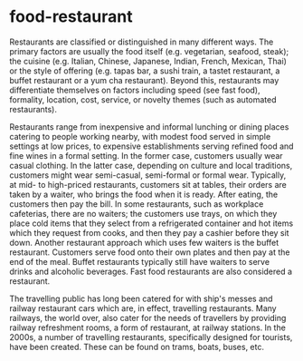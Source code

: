 # food-restaurant
  Restaurants are classified or distinguished in many different ways. The primary factors are usually the food itself (e.g. vegetarian, seafood, steak); the cuisine (e.g. Italian, Chinese, Japanese, Indian, French, Mexican, Thai) or the style of offering (e.g. tapas bar, a sushi train, a tastet restaurant, a buffet restaurant or a yum cha restaurant). Beyond this, restaurants may differentiate themselves on factors including speed (see fast food), formality, location, cost, service, or novelty themes (such as automated restaurants).

  Restaurants range from inexpensive and informal lunching or dining places catering to people working nearby, with modest food served in simple settings at low prices, to expensive establishments serving refined food and fine wines in a formal setting. In the former case, customers usually wear casual clothing. In the latter case, depending on culture and local traditions, customers might wear semi-casual, semi-formal or formal wear. Typically, at mid- to high-priced restaurants, customers sit at tables, their orders are taken by a waiter, who brings the food when it is ready. After eating, the customers then pay the bill. In some restaurants, such as workplace cafeterias, there are no waiters; the customers use trays, on which they place cold items that they select from a refrigerated container and hot items which they request from cooks, and then they pay a cashier before they sit down. Another restaurant approach which uses few waiters is the buffet restaurant. Customers serve food onto their own plates and then pay at the end of the meal. Buffet restaurants typically still have waiters to serve drinks and alcoholic beverages. Fast food restaurants are also considered a restaurant.

  The travelling public has long been catered for with ship's messes and railway restaurant cars which are, in effect, travelling restaurants. Many railways, the world over, also cater for the needs of travellers by providing railway refreshment rooms, a form of restaurant, at railway stations. In the 2000s, a number of travelling restaurants, specifically designed for tourists, have been created. These can be found on trams, boats, buses, etc. 

